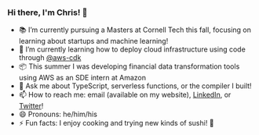 ### Hi there, I'm Chris! 👋

<!--
**Chriscbr/Chriscbr** is a ✨ _special_ ✨ repository because its `README.md` (this file) appears on your GitHub profile.

Here are some ideas to get you started:

- 🔭 I’m currently working on ...
- 🌱 I’m currently learning ...
- 👯 I’m looking to collaborate on ...
- 🤔 I’m looking for help with ...
- 💬 Ask me about ...
- 📫 How to reach me: ...
- 😄 Pronouns: ...
- ⚡ Fun fact: ...
-->

<!--
[![Top Langs](https://github-readme-stats.vercel.app/api/top-langs/?username=Chriscbr&hide=html,css)](https://github.com/anuraghazra/github-readme-stats)
-->

- 📚 I’m currently pursuing a Masters at Cornell Tech this fall, focusing on learning about startups and machine learning!
- 🌱 I’m currently learning how to deploy cloud infrastructure using code through [@aws-cdk](https://github.com/aws/aws-cdk)
- 📦 This summer I was developing financial data transformation tools using AWS as an SDE intern at Amazon
- 💬 Ask me about TypeScript, serverless functions, or the compiler I built!
- 📫 How to reach me: email (available on my website), [LinkedIn](https://www.linkedin.com/in/christopher-rybicki/), or [Twitter](https://twitter.com/rybickic_)!
- 😄 Pronouns: he/him/his
- ⚡ Fun facts: I enjoy cooking and trying new kinds of sushi! 🍣
